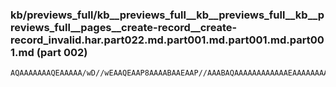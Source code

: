 ### kb/previews_full/kb__previews_full__kb__previews_full__kb__previews_full__pages__create-record__create-record_invalid.har.part022.md.part001.md.part001.md.part001.md (part 002)

```md
AQAAAAAAAQEAAAAA/wD//wEAAQEAAP8AAAABAAEAAP//AAABAQAAAAAAAAAAAAEAAAAAAAAAAAAAAAAAAAAAAAAAAAAAAAAAAAAAAAAAAAEAAAAAAAAAAAAAAAAAAAABAAAAAAAAAAAAAAAAAAABAQAAAAAAAA
```

```
